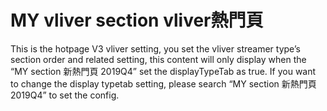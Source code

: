 # MY vliver section vliver熱門頁

This is the hotpage V3 vliver setting, you set the vliver streamer type’s section order and related setting, this content will only display when the “MY section 新熱門頁 2019Q4” set the displayTypeTab as true. If you want to change the display typetab setting, please search “MY section 新熱門頁 2019Q4” to set the config. 
